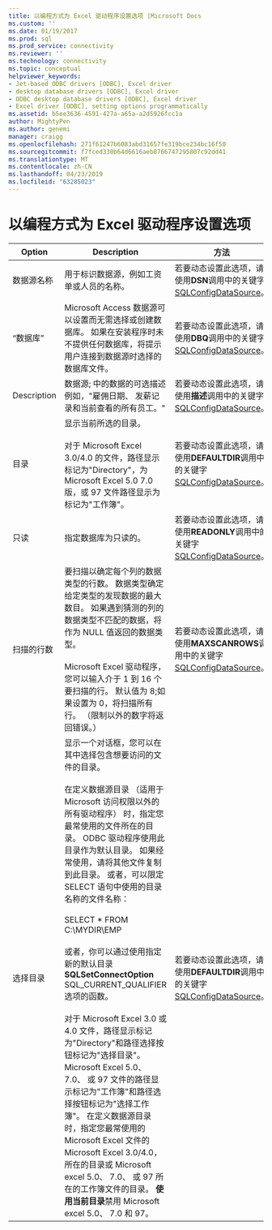 ```yaml
---
title: 以编程方式为 Excel 驱动程序设置选项 |Microsoft Docs
ms.custom: ''
ms.date: 01/19/2017
ms.prod: sql
ms.prod_service: connectivity
ms.reviewer: ''
ms.technology: connectivity
ms.topic: conceptual
helpviewer_keywords:
- Jet-based ODBC drivers [ODBC], Excel driver
- desktop database drivers [ODBC], Excel driver
- ODBC desktop database drivers [ODBC], Excel driver
- Excel driver [ODBC], setting options programmatically
ms.assetid: b5ee3636-4591-427a-a65a-a2d5926fcc1a
author: MightyPen
ms.author: genemi
manager: craigg
ms.openlocfilehash: 271f61247b6083abd31657fe319bce234bc16f50
ms.sourcegitcommit: f7fced330b64d6616aeb8766747295807c92dd41
ms.translationtype: MT
ms.contentlocale: zh-CN
ms.lasthandoff: 04/23/2019
ms.locfileid: "63285023"
---
```

# <a name="setting-options-programmatically-for-the-excel-driver"></a>以编程方式为 Excel 驱动程序设置选项

|Option|Description|方法|  
|------------|-----------------|------------|  
|数据源名称|用于标识数据源，例如工资单或人员的名称。|若要动态设置此选项，请使用**DSN**调用中的关键字[SQLConfigDataSource](../../odbc/microsoft/odbc-jet-sqlconfigdatasource-excel-driver.md)。|  
|“数据库”|Microsoft Access 数据源可以设置而无需选择或创建数据库。 如果在安装程序时未不提供任何数据库，将提示用户连接到数据源时选择的数据库文件。|若要动态设置此选项，请使用**DBQ**调用中的关键字[SQLConfigDataSource](../../odbc/microsoft/odbc-jet-sqlconfigdatasource-excel-driver.md)。|  
|Description|数据源; 中的数据的可选描述例如，"雇佣日期、 发薪记录和当前查看的所有员工。"|若要动态设置此选项，请使用**描述**调用中的关键字[SQLConfigDataSource](../../odbc/microsoft/odbc-jet-sqlconfigdatasource-excel-driver.md)。|  
|目录|显示当前所选的目录。<br /><br /> 对于 Microsoft Excel 3.0/4.0 的文件，路径显示标记为"Directory"，为 Microsoft Excel 5.0 7.0 版，或 97 文件路径显示为标记为"工作簿"。|若要动态设置此选项，请使用**DEFAULTDIR**调用中的关键字[SQLConfigDataSource](../../odbc/microsoft/odbc-jet-sqlconfigdatasource-excel-driver.md)。|  
|只读|指定数据库为只读的。|若要动态设置此选项，请使用**READONLY**调用中的关键字[SQLConfigDataSource](../../odbc/microsoft/odbc-jet-sqlconfigdatasource-excel-driver.md)。|  
|扫描的行数|要扫描以确定每个列的数据类型的行数。 数据类型确定给定类型的发现数据的最大数目。 如果遇到猜测的列的数据类型不匹配的数据，将作为 NULL 值返回的数据类型。<br /><br /> Microsoft Excel 驱动程序，您可以输入介于 1 到 16 个要扫描的行。 默认值为 8;如果设置为 0，将扫描所有行。 （限制以外的数字将返回错误。）|若要动态设置此选项，请使用**MAXSCANROWS**调用中的关键字[SQLConfigDataSource](../../odbc/microsoft/odbc-jet-sqlconfigdatasource-excel-driver.md)。|  
|选择目录|显示一个对话框，您可以在其中选择包含想要访问的文件的目录。<br /><br /> 在定义数据源目录 （适用于 Microsoft 访问权限以外的所有驱动程序） 时，指定您最常使用的文件所在的目录。 ODBC 驱动程序使用此目录作为默认目录。 如果经常使用，请将其他文件复制到此目录。 或者，可以限定 SELECT 语句中使用的目录名称的文件名称：<br /><br /> SELECT \* FROM C:\MYDIR\EMP<br /><br /> 或者，你可以通过使用指定新的默认目录**SQLSetConnectOption** SQL_CURRENT_QUALIFIER 选项的函数。<br /><br /> 对于 Microsoft Excel 3.0 或 4.0 文件，路径显示标记为"Directory"和路径选择按钮标记为"选择目录"。 Microsoft Excel 5.0、 7.0、 或 97 文件的路径显示标记为"工作簿"和路径选择按钮标记为"选择工作簿"。 在定义数据源目录时，指定您最常使用的 Microsoft Excel 文件的 Microsoft Excel 3.0/4.0，所在的目录或 Microsoft excel 5.0、 7.0、 或 97 所在的工作簿文件的目录。 **使用当前目录**禁用 Microsoft excel 5.0、 7.0 和 97。|若要动态设置此选项，请使用**DEFAULTDIR**调用中的关键字[SQLConfigDataSource](../../odbc/microsoft/odbc-jet-sqlconfigdatasource-excel-driver.md)。|
